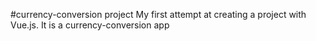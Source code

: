 #currency-conversion project
My first attempt at creating a project with Vue.js. It is a currency-conversion app
